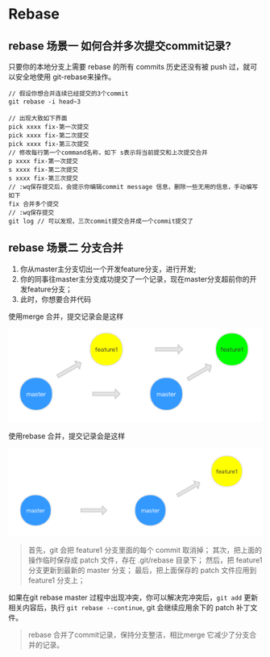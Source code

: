 # Rebase 

## rebase 场景一 如何合并多次提交commit记录?

只要你的本地分支上需要 rebase 的所有 commits 历史还没有被 push 过，就可以安全地使用 git-rebase来操作。

```git
// 假设你想合并连续已经提交的3个commit
git rebase -i head~3

// 出现大致如下界面
pick xxxx fix-第一次提交
pick xxxx fix-第二次提交
pick xxxx fix-第三次提交
// 修改每行第一个command名称，如下 s表示将当前提交和上次提交合并
p xxxx fix-第一次提交
s xxxx fix-第二次提交
s xxxx fix-第三次提交
// :wq保存提交后，会提示你编辑commit message 信息，删除一些无用的信息，手动编写如下
fix 合并多个提交
// :wq保存提交
git log // 可以发现，三次commit提交合并成一个commit提交了
```

## rebase 场景二 分支合并

1. 你从master主分支切出一个开发feature分支，进行开发;
2. 你的同事往master主分支成功提交了一个记录，现在master分支超前你的开发feature分支；
3. 此时，你想要合并代码
 
使用merge 合并，提交记录会是这样

![git-merge-master](img/git-merge-master.png)

使用rebase 合并，提交记录会是这样

![git-rebase-master](img/git-rebase-master.png)

> 首先，git 会把 feature1 分支里面的每个 commit 取消掉；
> 其次，把上面的操作临时保存成 patch 文件，存在 .git/rebase 目录下；
> 然后，把 feature1 分支更新到最新的 master 分支；
> 最后，把上面保存的 patch 文件应用到 feature1 分支上；

如果在git rebase master 过程中出现冲突，你可以解决完冲突后，`git add` 更新相关内容后，执行 `git rebase --continue`, git 会继续应用余下的 patch 补丁文件。

> rebase 合并了commit记录，保持分支整洁，相比merge 它减少了分支合并的记录。